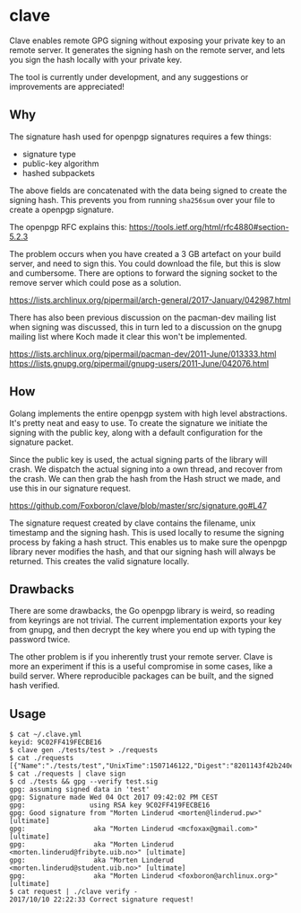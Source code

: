 clave
=====
Clave enables remote GPG signing without exposing your private key to an remote
server. It generates the signing hash on the remote server, and lets you sign
the hash locally with your private key.

The tool is currently under development, and any suggestions or improvements are
appreciated!

## Why
The signature hash used for openpgp signatures requires a few things:
- signature type
- public-key algorithm
- hashed subpackets 

The above fields are concatenated with the data being signed to create the
signing hash. This prevents you from running `sha256sum` over your file to
create a openpgp signature.

The openpgp RFC explains this: https://tools.ietf.org/html/rfc4880#section-5.2.3

The problem occurs when you have created a 3 GB artefact on your build server,
and need to sign this. You could download the file, but this is slow and
cumbersome. There are options to forward the signing socket to the remove
server which could pose as a solution.

https://lists.archlinux.org/pipermail/arch-general/2017-January/042987.html

There has also been previous discussion on the pacman-dev mailing list when
signing was discussed, this in turn led to a discussion on the gnupg mailing
list where Koch made it clear this won't be implemented.
 
https://lists.archlinux.org/pipermail/pacman-dev/2011-June/013333.html  
https://lists.gnupg.org/pipermail/gnupg-users/2011-June/042076.html  


## How
Golang implements the entire openpgp system with high level abstractions. It's
pretty neat and easy to use. To create the signature we initiate the signing
with the public key, along with a default configuration for the signature packet.

Since the public key is used, the actual signing parts of the library will
crash. We dispatch the actual signing into a own thread, and recover from the
crash. We can then grab the hash from the Hash struct we made, and use this in
our signature request.

https://github.com/Foxboron/clave/blob/master/src/signature.go#L47

The signature request created by clave contains the filename, unix timestamp and
the signing hash. This is used locally to resume the signing process by faking a
hash struct. This enables us to make sure the openpgp library never modifies the
hash, and that our signing hash will always be returned. This creates the valid
signature locally.


## Drawbacks
There are some drawbacks, the Go openpgp library is weird, so reading from
keyrings are not trivial. The current implementation exports your key from
gnupg, and then decrypt the key where you end up with typing the password twice.

The other problem is if you inherently trust your remote server. Clave is more
an experiment if this is a useful compromise in some cases, like a build server.
Where reproducible packages can be built, and the signed hash verified.


## Usage
```
$ cat ~/.clave.yml 
keyid: 9C02FF419FECBE16
$ clave gen ./tests/test > ./requests
$ cat ./requests 
[{"Name":"./tests/test","UnixTime":1507146122,"Digest":"8201143f42b240e803f9b36b70b610f7031eb05c6b2b6f7195bfe9c7b5e62997"}]%                                                                                                          
$ cat ./requests | clave sign
$ cd ./tests && gpg --verify test.sig 
gpg: assuming signed data in 'test'
gpg: Signature made Wed 04 Oct 2017 09:42:02 PM CEST
gpg:                using RSA key 9C02FF419FECBE16
gpg: Good signature from "Morten Linderud <morten@linderud.pw>" [ultimate]
gpg:                 aka "Morten Linderud <mcfoxax@gmail.com>" [ultimate]
gpg:                 aka "Morten Linderud <morten.linderud@fribyte.uib.no>" [ultimate]
gpg:                 aka "Morten Linderud <morten.linderud@student.uib.no>" [ultimate]
gpg:                 aka "Morten Linderud <foxboron@archlinux.org>" [ultimate]
$ cat request | ./clave verify -
2017/10/10 22:22:33 Correct signature request!
```
